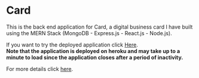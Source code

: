 # Card
This is the back end application for Card, a digital business card I have built using the MERN Stack (MongoDB - Express.js - React.js - Node.js).  

If you want to try the deployed application click [Here](http://fast-card.herokuapp.com/).   
**Note that the application is deployed on heroku and may take up to a minute to load since the application closes after a period of inactivity.**   

For more details click [here](https://github.com/farhanpatwary/card/wiki).
